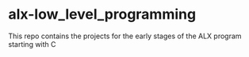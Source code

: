 # alx-low_level_programming
This repo contains the projects for the early stages of the ALX program starting with C
